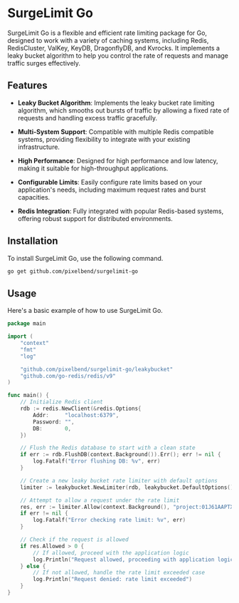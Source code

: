 # SurgeLimit Go

SurgeLimit Go is a flexible and efficient rate limiting package for Go, designed to work with a variety of caching systems, including Redis, RedisCluster, ValKey, KeyDB, DragonflyDB, and Kvrocks. It implements a leaky bucket algorithm to help you control the rate of requests and manage traffic surges effectively.

## Features

- **Leaky Bucket Algorithm**: Implements the leaky bucket rate limiting algorithm, which smooths out bursts of traffic by allowing a fixed rate of requests and handling excess traffic gracefully.

- **Multi-System Support**: Compatible with multiple Redis compatible systems, providing flexibility to integrate with your existing infrastructure.

- **High Performance**: Designed for high performance and low latency, making it suitable for high-throughput applications.

- **Configurable Limits**: Easily configure rate limits based on your application's needs, including maximum request rates and burst capacities.

- **Redis Integration**: Fully integrated with popular Redis-based systems, offering robust support for distributed environments.

## Installation

To install SurgeLimit Go, use the following command.

```bash
go get github.com/pixelbend/surgelimit-go
```

## Usage

Here's a basic example of how to use SurgeLimit Go.

```go
package main

import (
	"context"
	"fmt"
	"log"

	"github.com/pixelbend/surgelimit-go/leakybucket"
	"github.com/go-redis/redis/v9"
)

func main() {
	// Initialize Redis client
	rdb := redis.NewClient(&redis.Options{
		Addr:     "localhost:6379", 
		Password: "",               
		DB:       0,                
	})

	// Flush the Redis database to start with a clean state
	if err := rdb.FlushDB(context.Background()).Err(); err != nil {
		log.Fatalf("Error flushing DB: %v", err)
	}

	// Create a new leaky bucket rate limiter with default options
	limiter := leakybucket.NewLimiter(rdb, leakybucket.DefaultOptions())

	// Attempt to allow a request under the rate limit
	res, err := limiter.Allow(context.Background(), "project:01J61AAPTXV3HQD95XQWATPBS8", leakybucket.LimitPerSecond(10))
	if err != nil {
		log.Fatalf("Error checking rate limit: %v", err)
	}

	// Check if the request is allowed
	if res.Allowed > 0 {
		// If allowed, proceed with the application logic
		log.Println("Request allowed, proceeding with application logic...")
	} else {
		// If not allowed, handle the rate limit exceeded case
		log.Println("Request denied: rate limit exceeded")
	}
}
```
